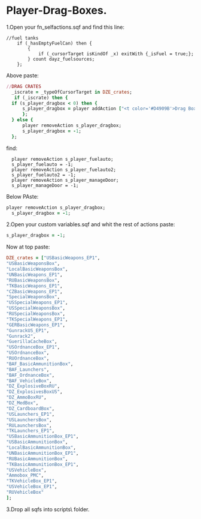 # Player-Drag-Boxes.

1.Open your fn_selfactions.sqf and find this line:

```
//fuel tanks
	if (_hasEmptyFuelCan) then {
		{
			if (_cursorTarget isKindOf _x) exitWith {_isFuel = true;};
		} count dayz_fuelsources;
	};
  ```
  Above paste:
  ```ruby
  //DRAG CRATES
	_iscrate = _typeOfCursorTarget in DZE_crates;
     if (_iscrate) then {
	if (s_player_dragbox < 0) then {
		s_player_dragbox = player addAction ["<t color='#D4909B'>Drag Box</t>", "scripts\player_dragbox.sqf", _cursorTarget, 0, false,true];
		};
	} else {
		player removeAction s_player_dragbox;
		s_player_dragbox = -1;
    };
  ```
  
  find:
  ```
  	player removeAction s_player_fuelauto;
	s_player_fuelauto = -1;
	player removeAction s_player_fuelauto2;
	s_player_fuelauto2 = -1;
	player removeAction s_player_manageDoor;
	s_player_manageDoor = -1;
  ```
  Below PAste:
  ```ruby
  player removeAction s_player_dragbox;
	s_player_dragbox = -1;
  ```
  
  2.Open your custom variables.sqf and whit the rest of actions paste:
  ```ruby
  s_player_dragbox = -1;
  ```
  
  Now at top paste:
  ```ruby
  DZE_crates = ["USBasicWeapons_EP1",
"USBasicWeaponsBox",
"LocalBasicWeaponsBox",
"UNBasicWeapons_EP1",
"RUBasicWeaponsBox",
"TKBasicWeapons_EP1",
"CZBasicWeapons_EP1",
"SpecialWeaponsBox",
"USSpecialWeapons_EP1",
"USSpecialWeaponsBox",
"RUSpecialWeaponsBox",
"TKSpecialWeapons_EP1",
"GERBasicWeapons_EP1",
"GunrackUS_EP1",
"Gunrack2",
"GuerillaCacheBox",
"USOrdnanceBox_EP1",
"USOrdnanceBox",
"RUOrdnanceBox",
"BAF_BasicAmmunitionBox",
"BAF_Launchers",
"BAF_OrdnanceBox",
"BAF_VehicleBox",
"DZ_ExplosiveBoxRU",
"DZ_ExplosivesBoxUS",
"DZ_AmmoBoxRU",
"DZ_MedBox",
"DZ_CardboardBox",
"USLaunchers_EP1",
"USLaunchersBox",
"RULaunchersBox",
"TKLaunchers_EP1",
"USBasicAmmunitionBox_EP1",
"USBasicAmmunitionBox",
"LocalBasicAmmunitionBox",
"UNBasicAmmunitionBox_EP1",
"RUBasicAmmunitionBox",
"TKBasicAmmunitionBox_EP1",
"USVehicleBox",
"Ammobox_PMC",
"TKVehicleBox_EP1",
"USVehicleBox_EP1",
"RUVehicleBox"
];	
```
3.Drop all sqfs into scripts\ folder.
  
